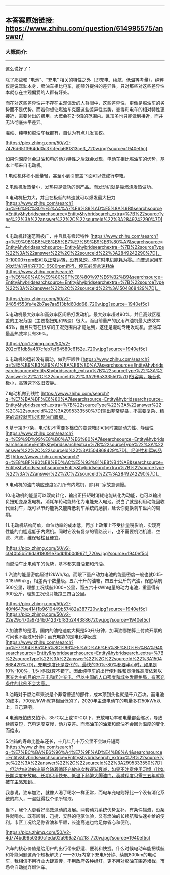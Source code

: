 ----------------------------------------
## 本答案原始链接: https://www.zhihu.com/question/614995575/answer/
### 大概简介: 
----------------------------------------
这么说好了：

除了那些和 “电池”、“充电” 相关的特性之外（即充电、续航、低温等考量），纯粹仅是说驾驶本身，燃油车相比电车，能额外提供的差异性，只对那些对这些差异性本就存在主观偏爱的人群有好处。

而在对这些差异性并不存在主观偏爱的人群眼中，这些差异性，更像是燃油车的劣势而不是优势。而若你想让燃油车克服这些差异性劣势，变得和电车的相对特性更接近，需要付出的费用，大概会在2-5倍的范围内。且顶多也只能做到接近，而并无法彻底抹平差异。

混动、纯电和燃油车我都有，自认为有点儿发言权。

[https://picx.zhimg.com/50/v2-7476d651f964dd0c37cfeda681813ce3_720w.jpg?source=1940ef5c]

如果你深度体会过油和电的动力特性之后就会发现，电动车相比燃油车的优势，基本上都来自电动机。

1.电动机体积小重量轻，甚至小到引擎盖下面可以做成行李箱。

2.电动机发热量小，发热只是做功的副产品。而发动机就是靠燃烧发热做功。

3.电动机扭力大，并且在极低的转速就可以爆发最大扭力 [https://www.zhihu.com/search?q=%E6%9C%80%E5%A4%A7%E6%89%AD%E5%8A%9B&searchsource=Entity&hybridsearchsource=Entity&hybridsearch_extra=%7B%22sourceType%22%3A%22answer%22%2C%22sourceId%22%3A2849242290%7D]。

4.电动机转速范围极广，并且具有零起特性 [https://www.zhihu.com/search?q=%E9%9B%B6%E8%B5%B7%E7%89%B9%E6%80%A7&searchsource=Entity&hybridsearchsource=Entity&hybridsearchextra=%7B%22sourceType%22%3A%22answer%22%2C%22sourceId%22%3A2849242290%7D]，0-10000+rpm都可以正常运转，没有怠速，停车时电机能耗为零。而普通家用车的发动机只能在700-6500rpm运行，停车必须怠速耗油 [https://www.zhihu.com/search?q=%E6%80%A0%E9%80%9F%E8%80%97%E6%B2%B9&searchsource=Entity&hybridsearchsource=Entity&hybridsearchextra=%7B%22sourceType%22%3A%22answer%22%2C%22sourceId%22%3A1504868429%7D]。

[https://picx.zhimg.com/50/v2-94854553fe4e2b7ae7aa513bfd60dd68_720w.jpg?source=1940ef5c]

5.电动机最大效率和高效率区间吊打发动机。最大效率超过90%，并且高效区覆盖的工况范围（主要指扭矩和转速）很大。而目前量产的民用汽油机最大热效率43%，而且只有在很窄的工况范围内才能达到，这还是混动专用发动机，燃油车最高热效率只有39%。

[https://pic1.zhimg.com/50/v2-202cf61db5a487cfeb7ef64580c6152e_720w.jpg?source=1940ef5c]

6.电动机的运转没有震动，做到平顺性 [https://www.zhihu.com/search?q=%E5%B9%B3%E9%A1%BA%E6%80%A7&searchsource=Entity&hybridsearchsource=Entity&hybridsearch_extra=%7B%22sourceType%22%3A%22answer%22%2C%22sourceId%22%3A2995333550%7D]很容易，噪音也极小，高转速下依旧安静。

7.电动机做到线性 [https://www.zhihu.com/search?q=%E7%BA%BF%E6%80%A7&searchsource=Entity&hybridsearchsource=Entity&hybridsearch_extra=%7B%22sourceType%22%3A%22answer%22%2C%22sourceId%22%3A2995333550%7D]输出非常容易，不需要复杂、精密的调校就可以实现油门跟脚。

8.基于第3-7条，电动机不需要多档位的变速箱即可同时兼顾动力性、静谧性 [https://www.zhihu.com/search?q=%E9%9D%99%E8%B0%A7%E6%80%A7&searchsource=Entity&hybridsearchsource=Entity&hybridsearchextra=%7B%22sourceType%22%3A%22answer%22%2C%22sourceId%22%3A1504868429%7D]、经济性和运转品质 [https://www.zhihu.com/search?q=%E8%BF%90%E8%BD%AC%E5%93%81%E8%B4%A8&searchsource=Entity&hybridsearchsource=Entity&hybridsearchextra=%7B%22sourceType%22%3A%22answer%22%2C%22sourceId%22%3A2849242290%7D]。

9.电动机的油门响应速度吊打所有内燃机，除非厂家故意调慢。

10.电动机的能量可以双向转化，输出正扭矩时消耗电能转化为动能，也可以输出负扭矩变身发电机，消耗车轮动能转化为电能充入电池。说白了就是利用动能回收代替刹车，既可以节约能耗又能降低刹车系统的磨损，延长你更换刹车盘片的周期。

11.电动机结构简单，单位功率的成本低，再加上政策上不受排量税影响，实现高性能的门槛远低于内燃机。同时它没有复杂的管路设计，也不需要机油机滤、空滤、汽滤，维保轻松且便宜。

[https://picx.zhimg.com/50/v2-c040b5b516da918091e7bdb1bb0d967f_720w.jpg?source=1940ef5c]

而燃油车比电动车的优势，基本都来自油箱和汽油。

1.汽油的能量密度超过12kWh/kg，而眼下量产动力电池的能量密度一般也就0.15-0.18kWh/kg，相差两个数量级。五六十升的油箱，四五十公斤的汽油，保底续航500公里，理想工况续航1000+公里，而五六十kWh电量的动力电池，重量得有300公斤，理想工况也只能跑三四百公里。

[https://picx.zhimg.com/50/v2-40f4647be414f1b9610449b57482a387720w.jpg?source=1940ef5c][https://picx.zhimg.com/50/v2-22e29c470a97d4b04237bf83b2443886720w.jpg?source=1940ef5c]

2.加油靠的是灌，国内的油枪速度大概是50升/分钟，加满油哪怕算上付款开票的时间也不超过5分钟；而充电靠的是电化学反应 [https://www.zhihu.com/search?q=%E7%94%B5%E5%8C%96%E5%AD%A6%E5%8F%8D%E5%BA%94&searchsource=Entity&hybridsearchsource=Entity&hybridsearch_extra=%7B%22sourceType%22%3A%22answer%22%2C%22sourceId%22%3A1504868429%7D]，充电速度还是变化的，最快的30%-80%都要半小时，如果是10%-100%，1.5小时就算不错了。因此纯电车的出行便利性和灵活性高度依赖以家充为主的目的地充电和闲时充电，但以中国的人口密度和城乡发展格局，有家充条件的比例不会太高。

3.油箱对于燃油车来说是个非常普通的部件，成本顶到头也就是千八百块。而电池的成本，700元/kWh就算相当低的了，2020年主流电动车的电量多在50kWh以上，自己算吧。

4.电池既怕热又怕冷，35℃以上或10℃以下，充放电功率和电量都会缩水，导致续航变短，充电速度变慢，动力变差。而燃油车的油箱和燃油不会因为温度的变化而缩水。

5.油箱的寿命比整车还长，十几年几十万公里不会缺斤短两 [https://www.zhihu.com/search?q=%E7%BC%BA%E6%96%A4%E7%9F%AD%E4%B8%A4&searchsource=Entity&hybridsearchsource=Entity&hybridsearch_extra=%7B%22sourceType%22%3A%22answer%22%2C%22sourceId%22%3A2995333550%7D]。但动力电池的电量会随着循环充放电次数逐渐衰减，如果不注意使用习惯（比如长期深度充放电、长期只用快充、低温下频繁大脚油门，衰减程度只需三五年就能被车主感知到。

我总说，油车加油，就像人渴了喝水一样正常，而电车充电则好比一个没有消化系统的病人，一渴就得找个诊所输液。

当下，我个人更看好高效混动的发展。两套动力系统优势互补，有条件输液，没条件就喝水。既有顺滑、迅捷、安静的电驱体验，又有燃油的长续航和快速补给的便利。市区工况给足你省油和平顺，长途高速也给足你省心和便利。

[https://pica.zhimg.com/50/v2-4d774bd9950360c1eda02a999a27c218_720w.jpg?source=1940ef5c]

汽车的核心价值是给用户的出行带来舒适、便利和快捷。什么时候电动车能把续航和补能问题这两个短板解决了——20万内拿下充电5分钟、续航800km的电动车，我相信不用行业大肆宣传，不用政府各种绿灯，更不用对燃油车围追堵截，市场会自动抛弃燃油车。